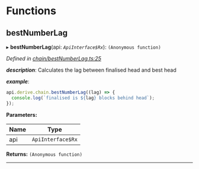 

# Functions

<a id="bestnumberlag"></a>

##  bestNumberLag

▸ **bestNumberLag**(api: *`ApiInterface$Rx`*): `(Anonymous function)`

*Defined in [chain/bestNumberLag.ts:25](https://github.com/polkadot-js/api/blob/0ab3916/packages/api-derive/src/chain/bestNumberLag.ts#L25)*

*__description__*: Calculates the lag between finalised head and best head

*__example__*:   

```javascript
api.derive.chain.bestNumberLag((lag) => {
  console.log(`finalised is ${lag} blocks behind head`);
});
```

**Parameters:**

| Name | Type |
| ------ | ------ |
| api | `ApiInterface$Rx` |

**Returns:** `(Anonymous function)`

___

